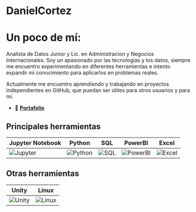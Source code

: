 # DanielCortez
# Un poco de mí:
Analista de Datos Junior y Lic. en Administracion y Negocios Internacionales. Soy un apasionado por las tecnologías y los datos, siempre me encuentro experimentando en diferentes herramientas e intento expandir mi conocimiento para aplicarlos en problemas reales.

Actualmente me encuentro aprendiendo y trabajando en proyectos independientes en GitHub, que puedan ser útiles para otros usuarios y para mí.

- 📂 **[Portafolio]((https://github.com/DanielCortez94?tab=repositories))**

## Principales herramientas
| Jupyter Notebook | Python | SQL | PowerBI | Excel |
|-------------------|--------|-----|---------|-------|
| ![Jupyter](https://img.icons8.com/color/48/000000/jupyter.png) | ![Python](https://img.icons8.com/color/48/000000/python.png) | ![SQL](https://img.icons8.com/ios-filled/50/000000/database.png) | ![PowerBI](https://img.icons8.com/color/48/000000/power-bi.png) | ![Excel](https://img.icons8.com/color/48/000000/microsoft-excel-2019.png) |

## Otras herramientas
| Unity | Linux |
|-------|-------|
| ![Unity](https://img.icons8.com/ios-filled/50/000000/unity.png) | ![Linux](https://img.icons8.com/color/48/000000/linux.png) |
